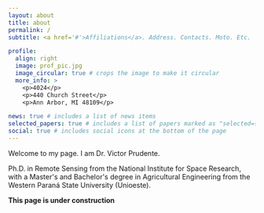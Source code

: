 ```yaml
---
layout: about
title: about
permalink: /
subtitle: <a href='#'>Affiliations</a>. Address. Contacts. Moto. Etc.

profile:
  align: right
  image: prof_pic.jpg
  image_circular: true # crops the image to make it circular
  more_info: >
    <p>4024</p>
    <p>440 Church Street</p>
    <p>Ann Arbor, MI 48109</p>

news: true # includes a list of news items
selected_papers: true # includes a list of papers marked as "selected={true}"
social: true # includes social icons at the bottom of the page
---
```

Welcome to my page. I am Dr. Victor Prudente.

Ph.D. in Remote Sensing from the National Institute for Space Research, with a Master's and Bachelor's degree in Agricultural Engineering from the Western Paraná State University (Unioeste).

**This page is under construction**


